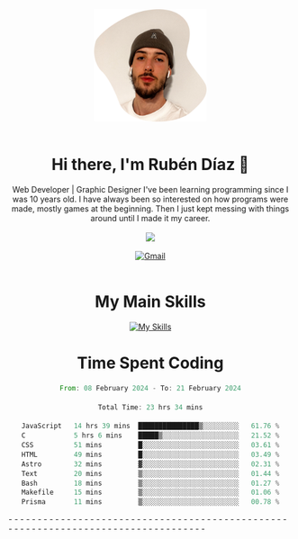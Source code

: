 <div align="center">
	<img height=200 width=200 src="./.img/yo_github_pfp.png" alt="Rubén Díaz" width=200/><br><br>
	
	
 # Hi there, I'm Rubén Díaz 👋

  Web Developer | Graphic Designer
  I've been learning programming since I was 10 years old. I have always been so interested on how programs were made, mostly games at the beginning. Then I just kept messing with things around until I made it my career.
  <br>
  <br>
  <a href="https://www.github.com/rubendiazzz" target="_blank" rel="noreferrer"><img
src="https://img.shields.io/github/followers/rubendiazzz?logo=github&style=for-the-badge&color=red" /></a>


  <a href="mailto:rubendfraga@gmail.com">![Gmail](https://img.shields.io/badge/Gmail-D14836?style=for-the-badge&logo=gmail&logoColor=white)</a><br><br>

  # My Main Skills
  [![My Skills](https://skillicons.dev/icons?i=js,html,css,tailwind,c,cpp,cs,react,nextjs,astro,mysql,mongo)](https://skillicons.dev)

# Time Spent Coding
<!--START_SECTION:waka-->

```rust
From: 08 February 2024 - To: 21 February 2024

Total Time: 23 hrs 34 mins

JavaScript   14 hrs 39 mins  ███████████████▒░░░░░░░░░   61.76 %
C            5 hrs 6 mins    █████▒░░░░░░░░░░░░░░░░░░░   21.52 %
CSS          51 mins         █░░░░░░░░░░░░░░░░░░░░░░░░   03.61 %
HTML         49 mins         █░░░░░░░░░░░░░░░░░░░░░░░░   03.49 %
Astro        32 mins         ▓░░░░░░░░░░░░░░░░░░░░░░░░   02.31 %
Text         20 mins         ▒░░░░░░░░░░░░░░░░░░░░░░░░   01.44 %
Bash         18 mins         ▒░░░░░░░░░░░░░░░░░░░░░░░░   01.27 %
Makefile     15 mins         ▒░░░░░░░░░░░░░░░░░░░░░░░░   01.06 %
Prisma       11 mins         ▒░░░░░░░░░░░░░░░░░░░░░░░░   00.78 %
```

<!--END_SECTION:waka-->
</div>
-
-
-
-
-
-
-
-
-
-
-
-
-
-
-
-
-
-
-
-
-
-
-
-
-
-
-
-
-
-
-
-
-
-
-
-
-
-
-
-
-
-
-
-
-
-
-
-
-
-
-
-
-
-
-
-
-
-
-
-
-
-
-
-
-
-
-
-
-
-
-
-
-
-
-
-
-
-
-
-
-
-
